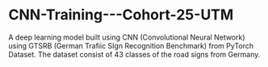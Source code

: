 # CNN-Training---Cohort-25-UTM

A deep learning model built using CNN (Convolutional Neural Network) using GTSRB (German Trafiic SIgn Recognition Benchmark) from PyTorch Dataset. The dataset consist of 43 classes of the road signs from Germany. 
